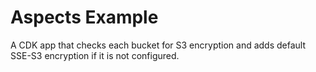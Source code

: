 # Aspects Example

A CDK app that checks each bucket for S3 encryption and adds default SSE-S3 encryption if it is not configured.
